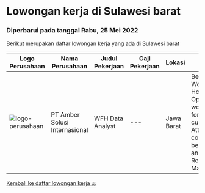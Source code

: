
  # Lowongan kerja di Sulawesi barat

  ### Diperbarui pada tanggal Rabu, 25 Mei 2022

  Berikut merupakan daftar lowongan kerja yang ada di Sulawesi barat

  |Logo Perusahaan | Nama Perusahaan | Judul Pekerjaan | Gaji Pekerjaan | Lokasi | Deskripsi | Tanggal diunggah | Pranala |
  | -------------- | --------------- | --------------- | --------- | --------- | -------------- | ------- | ----------- |
  |![logo-perusahaan](https://i.ibb.co/sqvTCh9/112815900-stock-vector-no-image-available-icon-flat-vector.webp)|PT Amber Solusi Internasional|WFH Data Analyst|---|Jawa Barat|Benefits: Fully Working from Home Opportunity to work with foreign customers Attractive compensation benefit Duties and Responsibilities: Maintain...|Selasa, 10 Mei 2022|https://www.jobstreet.co.id/id/job/wfh-data-analyst-3876560?token=0~24e87d76-c896-4f35-a829-8a5753a1fd05&sectionRank=1&jobId=jobstreet-id-job-3876560|


  [Kembali ke daftar lowongan kerja 🔙](../README.md#daftar-lowongan-kerja)
  